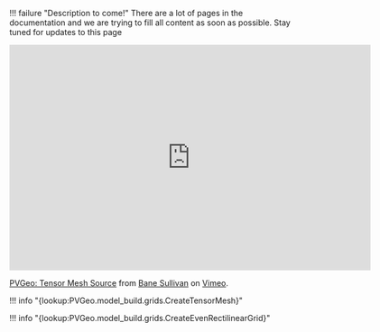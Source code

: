 !!! failure "Description to come!"
    There are a lot of pages in the documentation and we are trying to fill all content as soon as possible. Stay tuned for updates to this page

<!--- TODO --->

<iframe src="https://player.vimeo.com/video/281726486" width="640" height="400" frameborder="0" webkitallowfullscreen mozallowfullscreen allowfullscreen></iframe>
<p><a href="https://vimeo.com/281726486">PVGeo: Tensor Mesh Source</a> from <a href="https://vimeo.com/user82050125">Bane Sullivan</a> on <a href="https://vimeo.com">Vimeo</a>.</p>


!!! info "{lookup:PVGeo.model_build.grids.CreateTensorMesh}"

!!! info "{lookup:PVGeo.model_build.grids.CreateEvenRectilinearGrid}"
